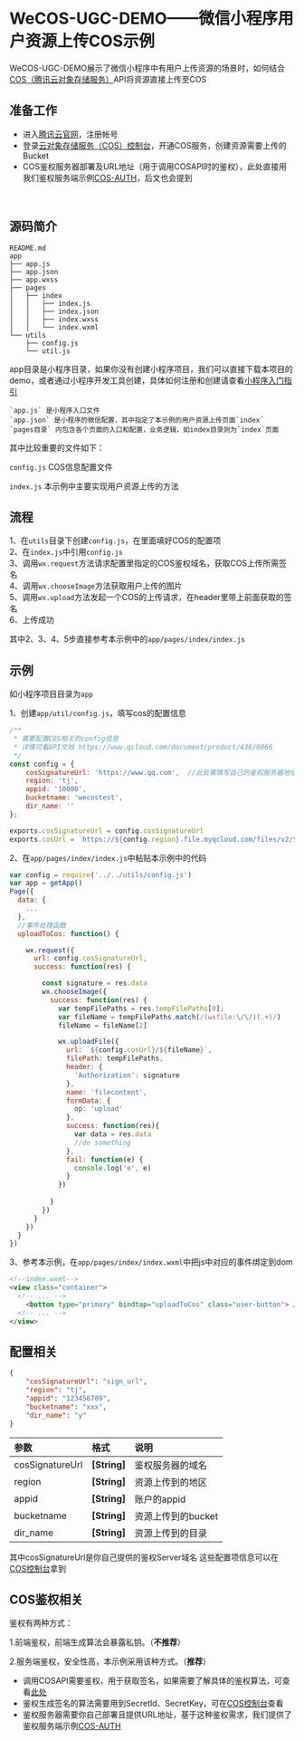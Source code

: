 # WeCOS-UGC-DEMO——微信小程序用户资源上传COS示例

WeCOS-UGC-DEMO展示了微信小程序中有用户上传资源的场景时，如何结合[COS（腾讯云对象存储服务）](https://www.qcloud.com/product/cos)API将资源直接上传至COS

## 准备工作

* 进入[腾讯云官网](https://www.qcloud.com)，注册帐号
* 登录[云对象存储服务（COS）控制台](https://console.qcloud.com/cos4)，开通COS服务，创建资源需要上传的Bucket
* COS鉴权服务器部署及URL地址（用于调用COSAPI时的鉴权），此处直接用我们鉴权服务端示例[COS-AUTH](https://github.com/tencentyun/cos-auth)，后文也会提到
<br/>

## 源码简介

```tree
README.md
app
├── app.js
├── app.json
├── app.wxss
├── pages
│   ├── index
│   │   ├── index.js
│   │   ├── index.json
│   │   ├── index.wxss
│   │   └── index.wxml
└── utils
    ├── config.js
    └── util.js
```

app目录是小程序目录，如果你没有创建小程序项目，我们可以直接下载本项目的demo，或者通过小程序开发工具创建，具体如何注册和创建请查看[小程序入门指引](https://mp.weixin.qq.com/debug/wxadoc/introduction/index.html?t=1483674932)

    `app.js` 是小程序入口文件
    `app.json` 是小程序的微信配置，其中指定了本示例的用户资源上传页面`index`
    `pages目录` 内包含各个页面的入口和配置，业务逻辑，如index目录则为`index`页面

其中比较重要的文件如下：

`config.js` COS信息配置文件

`index.js` 本示例中主要实现用户资源上传的方法
    
## 流程

1、在`utils`目录下创建`config.js`，在里面填好COS的配置项  
2、在`index.js`中引用`config.js`  
3、调用`wx.request`方法请求配置里指定的COS鉴权域名，获取COS上传所需签名  
4、调用`wx.chooseImage`方法获取用户上传的图片  
5、调用`wx.upload`方法发起一个COS的上传请求，在header里带上前面获取的签名  
6、上传成功

其中2、3、4、5步直接参考本示例中的`app/pages/index/index.js`

## 示例

如小程序项目目录为`app`

1、创建`app/util/config.js`，填写cos的配置信息
```js
/**
 * 需要配置COS相关的config信息
 * 详情可看API文档 https://www.qcloud.com/document/product/436/6066
 */
const config = {
    cosSignatureUrl: 'https://www.qq.com',  //此处需填写自己的鉴权服务器地址
    region: 'tj',   
    appid: '10000',
    bucketname: 'wecostest',
    dir_name: ''
};

exports.cosSignatureUrl = config.cosSignatureUrl
exports.cosUrl = `https://${config.region}.file.myqcloud.com/files/v2/${config.appid}/${config.bucketname}${config.dirname}`
```

2、在`app/pages/index/index.js`中粘贴本示例中的代码
```js
var config = require('../../utils/config.js')
var app = getApp()
Page({
  data: {
    ...
  },
  //事件处理函数
  uploadToCos: function() {

    wx.request({
      url: config.cosSignatureUrl,
      success: function(res) {

        const signature = res.data
        wx.chooseImage({
          success: function(res) {
            var tempFilePaths = res.tempFilePaths[0];
            var fileName = tempFilePaths.match(/(wxfile:\/\/)(.+)/)
            fileName = fileName[2]

            wx.uploadFile({
              url: `${config.cosUrl}/${fileName}`,
              filePath: tempFilePaths,
              header: {
                'Authorization': signature
              },
              name: 'filecontent',
              formData: {
                op: 'upload'
              },
              success: function(res){
                var data = res.data
                //do something
              },
              fail: function(e) {
                console.log('e', e)
              }
            })
            
          }
        })
      }
    })
  }
})
```

3、参考本示例，在`app/pages/index/index.wxml`中把js中对应的事件绑定到dom
```html
<!--index.wxml-->
<view class="container">
  <!-- ... -->
    <button type="primary" bindtap="uploadToCos" class="user-button"> 上传 </button>
  <!-- ... -->
</view>
```
    

## 配置相关

```json
{
    "cosSignatureUrl": "sign_url",
    "region": "tj",
    "appid": "123456789",
    "bucketname": "xxx",
    "dir_name": "y"
}
```

| 参数 | 格式 | 说明 |
|:--|:--|:--|
|cosSignatureUrl|**[String]**|鉴权服务器的域名|
|region|**[String]**|资源上传到的地区|
|appid|**[String]**|账户的appid|
|bucketname|**[String]**|资源上传到的bucket|
|dir_name|**[String]**|资源上传到的目录|


其中cosSignatureUrl是你自己提供的鉴权Server域名
这些配置项信息可以在[COS控制台](https://console.qcloud.com/cos4)拿到


## COS鉴权相关

鉴权有两种方式：

1.前端鉴权，前端生成算法会暴露私钥。（**不推荐**）

2.服务端鉴权，安全性高，本示例采用该种方式。（**推荐**）

* 调用COSAPI需要鉴权，用于获取签名，如果需要了解具体的鉴权算法，可查看[此处](https://www.qcloud.com/document/product/436/6054)  
* 鉴权生成签名的算法需要用到SecretId、SecretKey，可在[COS控制台](https://console.qcloud.com/cos4/secret)查看
* 鉴权服务器需要你自己部署且提供URL地址，基于这种鉴权需求，我们提供了鉴权服务端示例[COS-AUTH](https://github.com/tencentyun/cos-auth)

